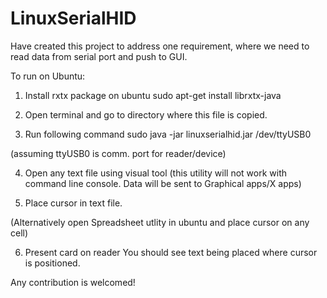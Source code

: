 # LinuxSerialHID
Have created this project to address one requirement, where we need to read data from serial port and push to GUI.

To run on Ubuntu:
1. Install rxtx package on ubuntu
 sudo apt-get install librxtx-java

2. Open terminal and go to directory where this file is copied.

3. Run following command
sudo java -jar linuxserialhid.jar /dev/ttyUSB0

(assuming ttyUSB0 is comm. port for reader/device)

4. Open any text file using visual tool (this utility will not work with command line console. Data will be sent to Graphical apps/X apps)

5. Place cursor in text file.

(Alternatively open Spreadsheet utlity in ubuntu and place cursor on any cell)

6. Present card on reader
You should see text being placed where cursor is positioned.

Any contribution is welcomed!
